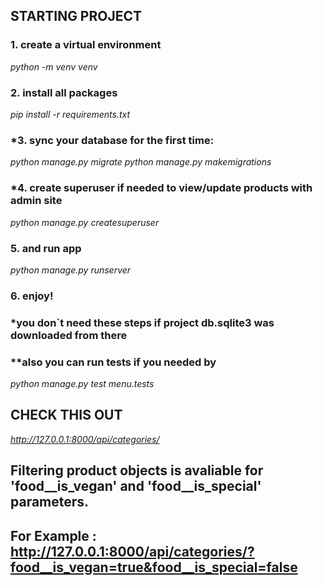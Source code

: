 ## STARTING PROJECT
### 1. сreate a virtual environment
*python -m venv venv*

### 2. install all packages
*pip install -r requirements.txt*

### *3. sync your database for the first time:
*python manage.py migrate*
*python manage.py makemigrations*

### *4. create superuser if needed to view/update products with admin site
*python manage.py createsuperuser*

### 5. and run app
*python manage.py runserver*

### 6. enjoy!

### *you don`t need these steps if project db.sqlite3 was downloaded from there

### **also you can run tests if you needed by
*python manage.py test menu.tests*

## CHECK THIS OUT
*http://127.0.0.1:8000/api/categories/*

## Filtering product objects is avaliable for 'food__is_vegan' and 'food__is_special' parameters.
## For Example : http://127.0.0.1:8000/api/categories/?food__is_vegan=true&food__is_special=false
